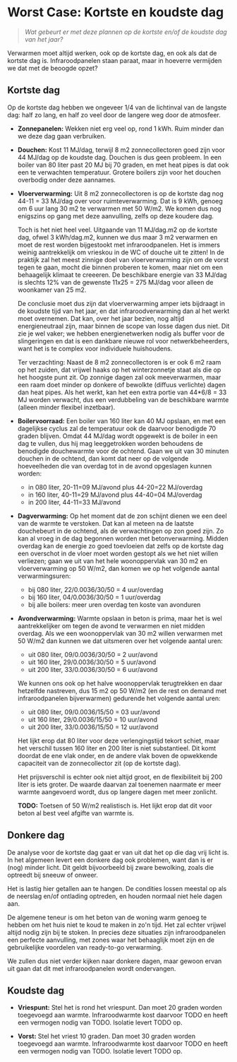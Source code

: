 # Worst Case: Kortste en koudste dag

> *Wat gebeurt er met deze plannen op de kortste en/of de
> koudste dag van het jaar?*

Verwarmen moet altijd werken, ook op de kortste dag, en ook als dat
de kortste dag is.  Infraroodpanelen staan paraat, maar in hoeverre
vermijden we dat met de beoogde opzet?


## Kortste dag

Op de kortste dag hebben we ongeveer 1/4 van de lichtinval van de
langste dag: half zo lang, en half zo veel door de langere weg door
de atmosfeer.

  * **Zonnepanelen:** Wekken niet erg veel op, rond 1 kWh.  Ruim minder dan
    we deze dag gaan verbruiken.

  * **Douchen:** Kost 11 MJ/dag, terwijl 8 m2 zonnecollectoren goed zijn
    voor 44 MJ/dag op de koudste dag.  Douchen is dus geen probleem.
    In een boiler van 80 liter past 20 MJ bij 70 graden, en met heat
    pipes is dat ook een te verwachten temperatuur.  Grotere boilers
    zijn voor het douchen overbodig onder deze aannames.

  * **Vloerverwarming:** Uit 8 m2 zonnecollectoren is op de kortste dag
    nog 44-11 = 33 MJ/dag over voor ruimteverwarming.  Dat is 9 kWh,
    genoeg om 6 uur lang 30 m2 te verwarmen met 50 W/m2.  We komen dus
    nog enigszins op gang met deze aanvulling, zelfs op deze koudere dag.

    Toch is het niet heel veel.  Uitgaande van 11 MJ/dag.m2 op de kortste
    dag, ofwel 3 kWh/dag.m2, kunnen we dus maar 3 m2 verwarmen en moet
    de rest worden bijgestookt met infraroodpanelen.  Het is immers
    weinig aantrekkelijk om vrieskou in de WC of douche uit te zitten!
    In de praktijk zal het meest zinnige doel van vloerverwarming zijn
    om de vorst tegen te gaan, mocht die binnen proberen te komen, maar
    niet om een behaagelijk klimaat te creeeren.  De beschikbare energie
    van 33 MJ/dag is slechts 12% van de gewenste 11x25 = 275 MJ/dag voor
    alleen de woonkamer van 25 m2.

    De conclusie moet dus zijn dat vloerverwarming amper iets bijdraagt
    in de koudste tijd van het jaar, en dat infraroodverwarming dan al
    het werkt moet overnemen.  Dat kan, over het jaar bezien, nog altijd
    energieneutraal zijn, maar binnen de scope van losse dagen dus niet.
    Dit zie je wel vaker; we hebben energienetwerken nodig als buffer voor
    de slingeringen en dat is een dankbare nieuwe rol voor netwerkbeheerders,
    want het is te complex voor individuele huishoudens.

    Ter verzachting: Naast de 8 m2 zonnecollectoren is er ook 6 m2 raam
    op het zuiden, dat vrijwel haaks op het winterzonnetje staat als die
    op het hoogste punt zit.  Op zonnige dagen zal ook meeverwarmen,
    maar een raam doet minder op donkere of bewolkte (diffuus verlichte)
    dagen dan heat pipes.  Als het werkt, kan het een extra portie van
    44*6/8 = 33 MJ worden verwacht, dus een verdubbeling van de
    beschikbare warmte (alleen minder flexibel inzetbaar).

  * **Boilervoorraad:** Een boiler van 160 liter kan 40 MJ opslaan, en met
    een dagelijkse cyclus zal de temperatuur ook de daarvoor benodigde
    70 graden blijven.  Omdat 44 MJ/dag wordt opgewekt is de boiler in
    een dag te vullen, dus hij mag leeggetrokken worden behoudens de
    benodigde douchewarmte voor de ochtend.  Gaan we uit van 30 minuten
    douchen in de ochtend, dan komt dat neer op de volgende hoeveelheden
    die van overdag tot in de avond opgeslagen kunnen worden:

      - in 080 liter, 20-11=09 MJ/avond plus 44-20=22 MJ/overdag
      - in 160 liter, 40-11=29 MJ/avond plus 44-40=04 MJ/overdag
      - in 200 liter, 44-11=33 MJ/avond

  * **Dagverwarming:** Op het moment dat de zon schijnt dienen we een deel
    van de warmte te verstoken.  Dat kan al meteen na de laatste
    douchebeurt in de ochtend, als de verwachtingen op zon goed zijn.
    Zo kan al vroeg in de dag begonnen worden met betonverwarming.
    Midden overdag kan de energie zo goed toevloeien dat zelfs op de
    kortste dag een overschot in de vloer moet worden gestopt als we
    het niet willen verliezen; gaan we uit van het hele woonoppervlak
    van 30 m2 en vloerverwarming op 50 W/m2, dan komen we op het
    volgende aantal verwarmingsuren:

      - bij 080 liter, 22/0.0036/30/50 = 4 uur/overdag
      - bij 160 liter, 04/0.0036/30/50 = 1 uur/overdag
      - bij alle boilers: meer uren overdag ten koste van avonduren

  * **Avondverwarming:** Warmte opslaan in beton is prima, maar het is wel
    aantrekkelijker om tegen de avond te verwarmen en niet midden
    overdag.  Als we een woonoppervlak van 30 m2 willen verwarmen met
    50 W/m2 dan kunnen we dat uitsmeren over het volgende aantal uren:

      - uit 080 liter, 09/0.0036/30/50 = 2 uur/avond
      - uit 160 liter, 29/0.0036/30/50 = 5 uur/avond
      - uit 200 liter, 33/0.0036/30/50 = 6 uur/avond

    We kunnen ons ook op het halve woonoppervlak terugtrekken en daar
    hetzelfde nastreven, dus 15 m2 op 50 W/m2 (en de rest on demand met
    infraroodpanelen bijverwarmen) gedurende het volgende aantal uren:

      - uit 080 liter, 09/0.0036/15/50 = 03 uur/avond
      - uit 160 liter, 29/0.0036/15/50 = 10 uur/avond
      - uit 200 liter, 33/0.0036/15/50 = 12 uur/avond

    Het lijkt erop dat 80 liter voor deze verlengingstijd tekort schiet,
    maar het verschil tussen 160 liter en 200 liter is niet substantieel.
    Dit komt doordat de ene vlak onder, en de andere vlak boven de
    opwekkende capaciteit van de zonnecollector zit (op de kortste dag).

    Het prijsverschil is echter ook niet altijd groot, en de flexibiliteit
    bij 200 liter is iets groter.  De waarde daarvan zal toenemen naarmate
    er meer warmte aangevoerd wordt, dus op langere dagen met meer zonlicht.

    **TODO:** Toetsen of 50 W/m2 realistisch is.  Het lijkt erop dat dit
    voor beton al best veel afgifte van warmte is.


## Donkere dag

De analyse voor de kortste dag gaat er van uit dat het op die dag vrij
licht is.  In het algemeen levert een donkere dag ook problemen, want
dan is er (nog) minder licht.  Dit geldt bijvoorbeeld bij zware
bewolking, zoals die optreedt bij sneeuw of onweer.

Het is lastig hier getallen aan te hangen.  De condities lossen meestal
op als de neerslag en/of ontlading optreden, en houden normaal niet hele
dagen aan.

De algemene teneur is om het beton van de woning warm genoeg te hebben
om het huis niet te koud te maken in zo'n tijd.  Het zal echter vrijwel
altijd nodig zijn bij te stoken.  In precies deze situaties zijn
infraroodpanelen een perfecte aanvulling, met zones waar het behaaglijk
moet zijn en de gebruikelijke voordelen van ready-to-go verwarming.

We zullen dus niet verder kijken naar donkere dagen, maar gewoon ervan
uit gaan dat dit met infraroodpanelen wordt ondervangen.


## Koudste dag

  * **Vriespunt:**
    Stel het is rond het vriespunt.  Dan moet 20 graden worden toegevoegd
    aan warmte.  Infraroodwarmte kost daarvoor TODO en heeft een vermogen
    nodig van TODO.  Isolatie levert TODO op.

  * **Vorst:**
    Stel het vriest 10 graden.  Dan moet 30 graden worden toegevoegd aan
    warmte.  Infraroodwarmte kost daarvoor TODO en heeft een vermogen
    nodig van TODO.  Isolatie levert TODO op.


